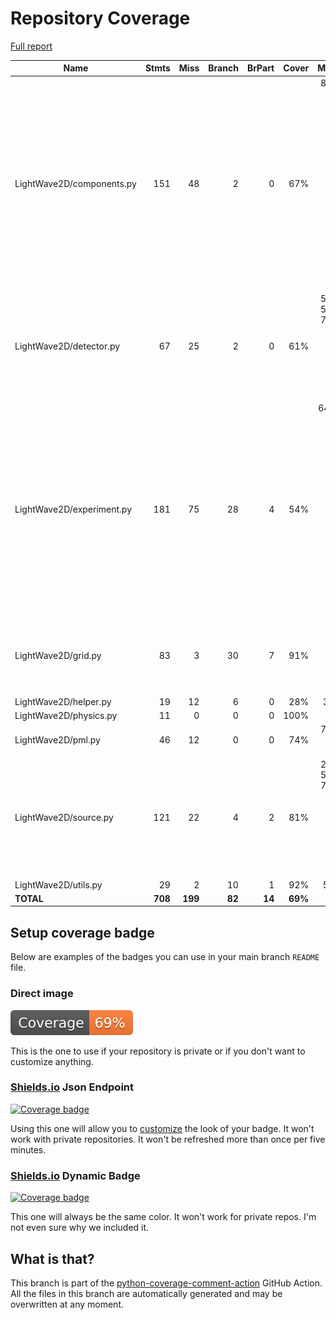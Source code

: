 # Repository Coverage

[Full report](https://htmlpreview.github.io/?https://github.com/MartinPdeS/LightWave2D/blob/python-coverage-comment-action-data/htmlcov/index.html)

| Name                      |    Stmts |     Miss |   Branch |   BrPart |   Cover |   Missing |
|-------------------------- | -------: | -------: | -------: | -------: | ------: | --------: |
| LightWave2D/components.py |      151 |       48 |        2 |        0 |     67% |81-91, 97-104, 115, 126, 137-140, 168-172, 178-184, 243, 268-275, 347-354, 383-385, 414-420 |
| LightWave2D/detector.py   |       67 |       25 |        2 |        0 |     61% |51-53, 59-61, 79-89, 96-108, 151-154, 161-168, 179 |
| LightWave2D/experiment.py |      181 |       75 |       28 |        4 |     54% |64, 78-85, 121, 143, 150, 157, 164, 171, 185, 199, 216, 221-222, 237, 280-310, 336-358, 397-496 |
| LightWave2D/grid.py       |       83 |        3 |       30 |        7 |     91% |21, 108->113, 113->118, 151, 184 |
| LightWave2D/helper.py     |       19 |       12 |        6 |        0 |     28% |     36-57 |
| LightWave2D/physics.py    |       11 |        0 |        0 |        0 |    100% |           |
| LightWave2D/pml.py        |       46 |       12 |        0 |        0 |     74% |74-78, 94-103 |
| LightWave2D/source.py     |      121 |       22 |        4 |        2 |     81% |27-33, 51-52, 70-72, 111, 143, 188, 245, 294-298, 343-347 |
| LightWave2D/utils.py      |       29 |        2 |       10 |        1 |     92% |     52-53 |
|                 **TOTAL** |  **708** |  **199** |   **82** |   **14** | **69%** |           |


## Setup coverage badge

Below are examples of the badges you can use in your main branch `README` file.

### Direct image

[![Coverage badge](https://raw.githubusercontent.com/MartinPdeS/LightWave2D/python-coverage-comment-action-data/badge.svg)](https://htmlpreview.github.io/?https://github.com/MartinPdeS/LightWave2D/blob/python-coverage-comment-action-data/htmlcov/index.html)

This is the one to use if your repository is private or if you don't want to customize anything.

### [Shields.io](https://shields.io) Json Endpoint

[![Coverage badge](https://img.shields.io/endpoint?url=https://raw.githubusercontent.com/MartinPdeS/LightWave2D/python-coverage-comment-action-data/endpoint.json)](https://htmlpreview.github.io/?https://github.com/MartinPdeS/LightWave2D/blob/python-coverage-comment-action-data/htmlcov/index.html)

Using this one will allow you to [customize](https://shields.io/endpoint) the look of your badge.
It won't work with private repositories. It won't be refreshed more than once per five minutes.

### [Shields.io](https://shields.io) Dynamic Badge

[![Coverage badge](https://img.shields.io/badge/dynamic/json?color=brightgreen&label=coverage&query=%24.message&url=https%3A%2F%2Fraw.githubusercontent.com%2FMartinPdeS%2FLightWave2D%2Fpython-coverage-comment-action-data%2Fendpoint.json)](https://htmlpreview.github.io/?https://github.com/MartinPdeS/LightWave2D/blob/python-coverage-comment-action-data/htmlcov/index.html)

This one will always be the same color. It won't work for private repos. I'm not even sure why we included it.

## What is that?

This branch is part of the
[python-coverage-comment-action](https://github.com/marketplace/actions/python-coverage-comment)
GitHub Action. All the files in this branch are automatically generated and may be
overwritten at any moment.